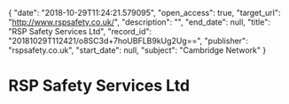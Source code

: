 {
  "date": "2018-10-29T11:24:21.579095", 
  "open_access": true, 
  "target_url": "http://www.rspsafety.co.uk/", 
  "description": "", 
  "end_date": null, 
  "title": "RSP Safety Services Ltd", 
  "record_id": "20181029T112421/o8SC3d+7hoUBFLB9kUg2Ug==", 
  "publisher": "rspsafety.co.uk", 
  "start_date": null, 
  "subject": "Cambridge Network"
}

# RSP Safety Services Ltd

